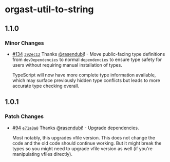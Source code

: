 # orgast-util-to-string

## 1.1.0

### Minor Changes

- [#134](https://github.com/rasendubi/uniorg/pull/134) [`392ec12`](https://github.com/rasendubi/uniorg/commit/392ec12e3e2a019d40b2d6efea1456097b25e317) Thanks [@rasendubi](https://github.com/rasendubi)! - Move public-facing type definitions from `devDependencies` to normal `dependencies` to ensure type safety for users without requiring manual installation of types.

  TypeScript will now have more complete type information available, which may surface previously hidden type conflicts but leads to more accurate type checking overall.

## 1.0.1

### Patch Changes

- [#94](https://github.com/rasendubi/uniorg/pull/94) [`e71a8a8`](https://github.com/rasendubi/uniorg/commit/e71a8a85f4921d53fdf112df17bd37b92af1ed5d) Thanks [@rasendubi](https://github.com/rasendubi)! - Upgrade dependencies.

  Most notably, this upgrades vfile version. This does not change the code and the old code should continue working. But it might break the types so you might need to upgrade vfile version as well (if you're manipulating vfiles directly).

